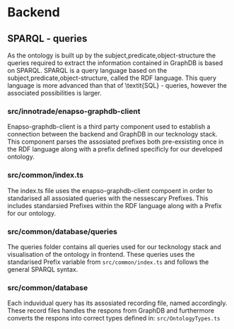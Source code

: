 # Backend

## SPARQL - queries
As the ontology is built up by the subject,predicate,object-structure the queries required to extract the information contained in GraphDB is based on SPARQL.
SPARQL is a query language based on the subject,predicate,object-structure, called the RDF language. This query language is more advanced than that of \textit{SQL} - queries,
however the associated possibilities is larger.

### src/innotrade/enapso-graphdb-client
Enapso-graphdb-client is a third party component used to establish a connection between the backend and GraphDB in our tecknology stack. This component parses the assosiated prefixes both 
pre-exsisting once in the RDF language along with a prefix defined specificly for our developed ontology. 

### src/common/index.ts
The index.ts file uses the enapso-graphdb-client compoent in order to standarised all assosiated queries with the nessescary Prefixes. This includes standarsied Prefixes within the RDF language along
with a Prefix for our ontology.

### src/common/database/queries
The queries folder contains all queries used for our tecknology stack and visualisation of the ontology in frontend. These queries uses the standarised Prefix variable from `src/common/index.ts`
and follows the general SPARQL syntax.

### src/common/database
Each induvidual query has its assosiated recording file, named accordingly. These record files handles the respons from GraphDB and furthermore converts the respons into correct types 
defined in: `src/OntologyTypes.ts`

